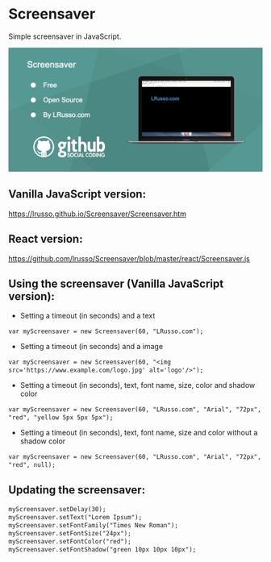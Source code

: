 # Screensaver

Simple screensaver in JavaScript.

![alt screenshot](https://raw.githubusercontent.com/lrusso/Screensaver/master/Screensaver.png)

## Vanilla JavaScript version:

https://lrusso.github.io/Screensaver/Screensaver.htm

## React version:

https://github.com/lrusso/Screensaver/blob/master/react/Screensaver.js

## Using the screensaver (Vanilla JavaScript version):

* Setting a timeout (in seconds) and a text

```
var myScreensaver = new Screensaver(60, "LRusso.com");
```

* Setting a timeout (in seconds) and a image

```
var myScreensaver = new Screensaver(60, "<img src='https://www.example.com/logo.jpg' alt='logo'/>");
```

* Setting a timeout (in seconds), text, font name, size, color and shadow color

```
var myScreensaver = new Screensaver(60, "LRusso.com", "Arial", "72px", "red", "yellow 5px 5px 5px");
```

* Setting a timeout (in seconds), text, font name, size and color without a shadow color

```
var myScreensaver = new Screensaver(60, "LRusso.com", "Arial", "72px", "red", null);
```

## Updating the screensaver:

```
myScreensaver.setDelay(30);
myScreensaver.setText("Lorem Ipsum");
myScreensaver.setFontFamily("Times New Roman");
myScreensaver.setFontSize("24px");
myScreensaver.setFontColor("red");
myScreensaver.setFontShadow("green 10px 10px 10px");
```
